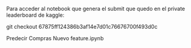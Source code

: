 Para acceder al notebook que genera el submit que quedo en el private leaderboard de kaggle:

git checkout 67875ff124386b3af14e7d01c76676700f493d0c

Predecir Compras Nuevo feature.ipynb
